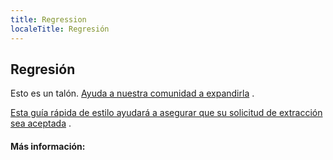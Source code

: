 ```yaml
---
title: Regression
localeTitle: Regresión
---
```

## Regresión

Esto es un talón. [Ayuda a nuestra comunidad a expandirla](https://github.com/freecodecamp/guides/tree/master/src/pages/mathematics/statistics/regression/index.md) .

[Esta guía rápida de estilo ayudará a asegurar que su solicitud de extracción sea aceptada](https://github.com/freecodecamp/guides/blob/master/README.md) .

#### Más información: